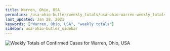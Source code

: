 ```yaml
---
title: Warren, Ohio, USA
permalink: /usa-ohio-butler/weekly_totals/usa-ohio-warren-weekly_totals.html
last_updated: Jan 28, 2021
keywords: ["Warren, Ohio, USA", "weekly totals"]
sidebar: usa-ohio-butler_sidebar
---
```


![Weekly Totals of Confirmed Cases for Warren, Ohio, USA](/covid_tracker/images/graphs/usa-ohio-warren-weekly_totals_graph.png)
